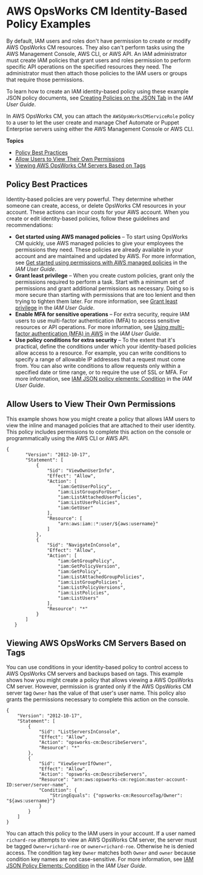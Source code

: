 # AWS OpsWorks CM Identity\-Based Policy Examples<a name="security_iam_opscm_id-based-policy-examples"></a>

By default, IAM users and roles don't have permission to create or modify AWS OpsWorks CM resources\. They also can't perform tasks using the AWS Management Console, AWS CLI, or AWS API\. An IAM administrator must create IAM policies that grant users and roles permission to perform specific API operations on the specified resources they need\. The administrator must then attach those policies to the IAM users or groups that require those permissions\.

To learn how to create an IAM identity\-based policy using these example JSON policy documents, see [Creating Policies on the JSON Tab](https://docs.aws.amazon.com/IAM/latest/UserGuide/access_policies_create.html#access_policies_create-json-editor) in the *IAM User Guide*\.

In AWS OpsWorks CM, you can attach the `AWSOpsWorksCMServiceRole` policy to a user to let the user create and manage Chef Automate or Puppet Enterprise servers using either the AWS Management Console or AWS CLI\.

**Topics**
+ [Policy Best Practices](#security_iam_policy-best-practices)
+ [Allow Users to View Their Own Permissions](#security_iam_policy-examples-own-permissions)
+ [Viewing AWS OpsWorks CM Servers Based on Tags](#security_iam_policy-examples-view-tags)

## Policy Best Practices<a name="security_iam_policy-best-practices"></a>

Identity\-based policies are very powerful\. They determine whether someone can create, access, or delete OpsWorks CM resources in your account\. These actions can incur costs for your AWS account\. When you create or edit identity\-based policies, follow these guidelines and recommendations:
+ **Get started using AWS managed policies** – To start using OpsWorks CM quickly, use AWS managed policies to give your employees the permissions they need\. These policies are already available in your account and are maintained and updated by AWS\. For more information, see [Get started using permissions with AWS managed policies](https://docs.aws.amazon.com/IAM/latest/UserGuide/best-practices.html#bp-use-aws-defined-policies) in the *IAM User Guide*\.
+ **Grant least privilege** – When you create custom policies, grant only the permissions required to perform a task\. Start with a minimum set of permissions and grant additional permissions as necessary\. Doing so is more secure than starting with permissions that are too lenient and then trying to tighten them later\. For more information, see [Grant least privilege](https://docs.aws.amazon.com/IAM/latest/UserGuide/best-practices.html#grant-least-privilege) in the *IAM User Guide*\.
+ **Enable MFA for sensitive operations** – For extra security, require IAM users to use multi\-factor authentication \(MFA\) to access sensitive resources or API operations\. For more information, see [Using multi\-factor authentication \(MFA\) in AWS](https://docs.aws.amazon.com/IAM/latest/UserGuide/id_credentials_mfa.html) in the *IAM User Guide*\.
+ **Use policy conditions for extra security** – To the extent that it's practical, define the conditions under which your identity\-based policies allow access to a resource\. For example, you can write conditions to specify a range of allowable IP addresses that a request must come from\. You can also write conditions to allow requests only within a specified date or time range, or to require the use of SSL or MFA\. For more information, see [IAM JSON policy elements: Condition](https://docs.aws.amazon.com/IAM/latest/UserGuide/reference_policies_elements_condition.html) in the *IAM User Guide*\.

## Allow Users to View Their Own Permissions<a name="security_iam_policy-examples-own-permissions"></a>

This example shows how you might create a policy that allows IAM users to view the inline and managed policies that are attached to their user identity\. This policy includes permissions to complete this action on the console or programmatically using the AWS CLI or AWS API\.

```
{
       "Version": "2012-10-17",
       "Statement": [
           {
               "Sid": "ViewOwnUserInfo",
               "Effect": "Allow",
               "Action": [
                   "iam:GetUserPolicy",
                   "iam:ListGroupsForUser",
                   "iam:ListAttachedUserPolicies",
                   "iam:ListUserPolicies",
                   "iam:GetUser"
               ],
               "Resource": [
                   "arn:aws:iam::*:user/${aws:username}"
               ]
           },
           {
               "Sid": "NavigateInConsole",
               "Effect": "Allow",
               "Action": [
                   "iam:GetGroupPolicy",
                   "iam:GetPolicyVersion",
                   "iam:GetPolicy",
                   "iam:ListAttachedGroupPolicies",
                   "iam:ListGroupPolicies",
                   "iam:ListPolicyVersions",
                   "iam:ListPolicies",
                   "iam:ListUsers"
               ],
               "Resource": "*"
           }
       ]
   }
```

## Viewing AWS OpsWorks CM Servers Based on Tags<a name="security_iam_policy-examples-view-tags"></a>

You can use conditions in your identity\-based policy to control access to AWS OpsWorks CM servers and backups based on tags\. This example shows how you might create a policy that allows viewing a AWS OpsWorks CM server\. However, permission is granted only if the AWS OpsWorks CM server tag `Owner` has the value of that user's user name\. This policy also grants the permissions necessary to complete this action on the console\.

```
{
    "Version": "2012-10-17",
    "Statement": [
        {
            "Sid": "ListServersInConsole",
            "Effect": "Allow",
            "Action": "opsworks-cm:DescribeServers",
            "Resource": "*"
        },
        {
            "Sid": "ViewServerIfOwner",
            "Effect": "Allow",
            "Action": "opsworks-cm:DescribeServers",
            "Resource": "arn:aws:opsworks-cm:region:master-account-ID:server/server-name",
            "Condition": {
                "StringEquals": {"opsworks-cm:ResourceTag/Owner": "${aws:username}"}
            }
        }
    ]
}
```

You can attach this policy to the IAM users in your account\. If a user named `richard-roe` attempts to view an AWS OpsWorks CM server, the server must be tagged `Owner=richard-roe` or `owner=richard-roe`\. Otherwise he is denied access\. The condition tag key `Owner` matches both `Owner` and `owner` because condition key names are not case\-sensitive\. For more information, see [IAM JSON Policy Elements: Condition](https://docs.aws.amazon.com/IAM/latest/UserGuide/reference_policies_elements_condition.html) in the *IAM User Guide*\.